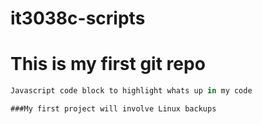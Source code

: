 # it3038c-scripts
# This is my first git repo

```javascript
Javascript code block to highlight whats up in my code

###My first project will involve Linux backups